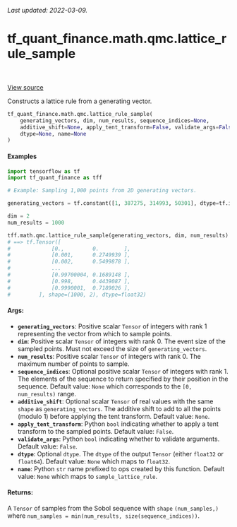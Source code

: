 <!--
This file is generated by a tool. Do not edit directly.
For open-source contributions the docs will be updated automatically.
-->

*Last updated: 2022-03-09.*

<div itemscope itemtype="http://developers.google.com/ReferenceObject">
<meta itemprop="name" content="tf_quant_finance.math.qmc.lattice_rule_sample" />
<meta itemprop="path" content="Stable" />
</div>

# tf_quant_finance.math.qmc.lattice_rule_sample

<!-- Insert buttons and diff -->

<table class="tfo-notebook-buttons tfo-api" align="left">
</table>

<a target="_blank" href="https://github.com/google/tf-quant-finance/blob/master/tf_quant_finance/math/qmc/lattice_rule.py">View source</a>



Constructs a lattice rule from a generating vector.

```python
tf_quant_finance.math.qmc.lattice_rule_sample(
    generating_vectors, dim, num_results, sequence_indices=None,
    additive_shift=None, apply_tent_transform=False, validate_args=False,
    dtype=None, name=None
)
```



<!-- Placeholder for "Used in" -->

#### Examples

```python
import tensorflow as tf
import tf_quant_finance as tff

# Example: Sampling 1,000 points from 2D generating vectors.

generating_vectors = tf.constant([1, 387275, 314993, 50301], dtype=tf.int32)

dim = 2
num_results = 1000

tff.math.qmc.lattice_rule_sample(generating_vectors, dim, num_results)
# ==> tf.Tensor([
#             [0.,         0.        ],
#             [0.001,      0.2749939 ],
#             [0.002,      0.5499878 ],
#             ...
#             [0.99700004, 0.1689148 ],
#             [0.998,      0.4439087 ],
#             [0.9990001,  0.7189026 ],
#         ], shape=(1000, 2), dtype=float32)
```

#### Args:


* <b>`generating_vectors`</b>: Positive scalar `Tensor` of integers with rank 1
  representing the vector from which to sample points.
* <b>`dim`</b>: Positive scalar `Tensor` of integers with rank 0. The event size of the
  sampled points. Must not exceed the size of `generating_vectors`.
* <b>`num_results`</b>: Positive scalar `Tensor` of integers with rank 0. The maximum
  number of points to sample.
* <b>`sequence_indices`</b>: Optional positive scalar `Tensor` of integers with rank 1.
  The elements of the sequence to return specified by their position in the
  sequence.
  Default value: `None` which corresponds to the `[0, num_results)` range.
* <b>`additive_shift`</b>: Optional scalar `Tensor` of real values with the same
  `shape` as `generating_vectors`. The additive shift to add to all the
  points (modulo 1) before applying the tent transform.
  Default value: `None`.
* <b>`apply_tent_transform`</b>: Python `bool` indicating whether to apply a tent
  transform to the sampled points.
  Default value: `False`.
* <b>`validate_args`</b>: Python `bool` indicating whether to validate arguments.
  Default value: `False`.
* <b>`dtype`</b>: Optional `dtype`. The `dtype` of the output `Tensor` (either
  `float32` or `float64`).
  Default value: `None` which maps to `float32`.
* <b>`name`</b>: Python `str` name prefixed to ops created by this function.
  Default value: `None` which maps to `sample_lattice_rule`.


#### Returns:

A `Tensor` of samples from  the Sobol sequence with `shape`
`(num_samples,)` where `num_samples = min(num_results,
size(sequence_indices))`.
